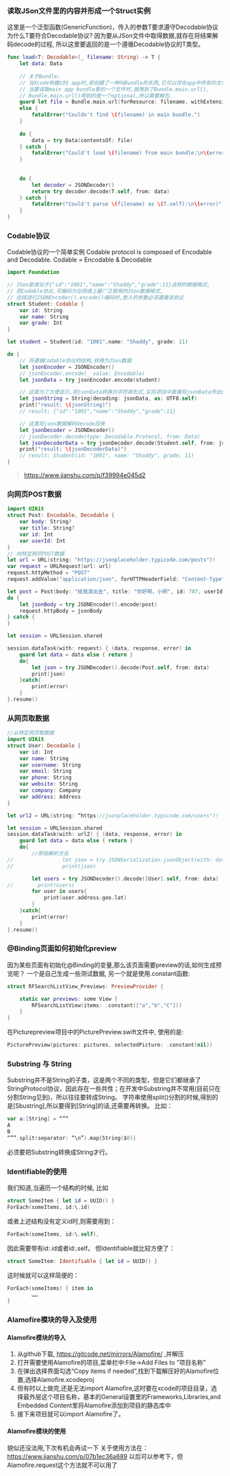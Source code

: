 ### 读取JSon文件里的内容并形成一个Struct实例
这里是一个泛型函数(GenericFunction)，传入的参数T要求遵守Decodable协议
为什么T要符合Decodable协议?
因为要从JSon文件中取得数据,就存在将结果解码decode的过程,
所以这里要返回的是一个遵循Decodable协议的T类型。

``` Swift
func load<T: Decodable>(_ filename: String) -> T {
    let data: Data
    
    // 关于Bundle:
    // 当Xcode构建iOS app时,即创建了一种叫Bundle的东西,它可以存在app中所有的文件.
    // 当要读取main app bundle里的一个文件时,就用到了Bundle.main.url(),
    // Bundle.main.url()得到的是一个optional,所以需要解包.
    guard let file = Bundle.main.url(forResource: filename, withExtension: nil)
    else {
        fatalError("Couldn't find \(filename) in main bundle.")
    }
    
    do {
        data = try Data(contentsOf: file)
    } catch {
        fatalError("Could't load \(filename) from main bundle:\n\(error)")
    }
    
    
    do {
        let decoder = JSONDecoder()
        return try decoder.decode(T.self, from: data)
    } catch {
        fatalError("Could't parse \(filename) as \(T.self):\n\(error)")
    }
}
```

### Codable协议
Codable协议的一个简单实例
Codable protocol is composed of Encodable and Decodable.
Codable = Encodable & Decodable

``` Swift
import Foundation

// JSon是类似于{"id":"1001","name":"Shaddy","grade":11}这样的数据格式,
// 而Codable协议,可编码为在网络上最广泛使用的JSon数据格式,
// 后续进行JSONEncoder().encode()编码时,放入的参数必须遵循该协议
struct Student: Codable {
    var id: String
    var name: String
    var grade: Int
}

let student = Student(id: "1001",name: "Shaddy", grade: 11)

do {
    // 将遵循Codable协议的结构,转换为JSon数据
    let jsonEncoder = JSONEncoder()
    // jsonEncoder.encode(_ value: Encodable)
    let jsonData = try jsonEncoder.encode(student)

    // 这里为了方便显示,将jsonData转换为字符串形式,实际项目中直接将jsonData传出即可
    let jsonString = String(decoding: jsonData, as: UTF8.self)
    print("result: \(jsonString)")
    // result: {"id":"1001","name":"Shaddy","grade":11}

    // 这里将json数据解码decode回来
    let jsonDecoder = JSONDecoder()
    // jsonDecoder.decode(type: Decodable.Protocol, from: Data)
    let jsonDecoderData = try jsonDecoder.decode(Student.self, from: jsonData)
    print("result: \(jsonDecoderData)")
    // result: Student(id: "1001", name: "Shaddy", grade: 11)
}
```
> https://www.jianshu.com/p/f39994e045d2

### 向网页POST数据
``` Swift
import UIKit
struct Post: Encodable, Decodable {
    var body: String?
    var title: String?
    var id: Int
    var userId: Int
}
// 向特定网页POST数据
let url = URL(string: "https://jsonplaceholder.typicode.com/posts")!
var request = URLRequest(url: url)
request.httpMethod = "POST"
request.addValue("application/json", forHTTPHeaderField: "Content-Type")

let post = Post(body: "给我滚出去", title: "你好啊，小明", id: 787, userId: 87)
do {
    let jsonBody = try JSONEncoder().encode(post)
    request.httpBody = jsonBody
} catch {
}

let session = URLSession.shared

session.dataTask(with: request) { (data, response, error) in
    guard let data = data else { return }
    do{
        let json = try JSONDecoder().decode(Post.self, from: data)
        print(json)
    }catch{
        print(error)
    }
}.resume()
```

### 从网页取数据
``` Swift
//从特定网页取数据
import UIKit
struct User: Decodable {
    var id: Int
    var name: String
    var username: String
    var email: String
    var phone: String
    var website: String
    var company: Company
    var address: Address
}

let url2 = URL(string: “https://jsonplaceholder.typicode.com/users")!

let session = URLSession.shared
session.dataTask(with: url2) { (data, response, error) in
    guard let data = data else { return }
    do{
        //原始解析方法
//                let json = try JSONSerialization.jsonObject(with: data, options: .mutableLeaves)
//                print(json)

        let users = try JSONDecoder().decode([User].self, from: data)
//        print(users)
        for user in users{
            print(user.address.geo.lat)
        }
    }catch{
        print(error)
    }
}.resume()
```

### @Binding页面如何初始化preview
因为某些页面有初始化@Binding的变量,那么该页面需要preview的话,如何生成预览呢？
一个是自己生成一些测试数据,
另一个就是使用.constant函数:
``` Swift 
struct RFSearchListView_Previews: PreviewProvider {

    static var previews: some View {
        RFSearchListView(items: .constant(["a","b","C"]))
    }
}
```
在Picturepreview项目中的PicturePreview.swift文件中,
使用的是:
``` Swift
PicturePreview(pictures: pictures, selectedPicture: .constant(nil))
```

### Substring 与 String
Substring并不是String的子类，这是两个不同的类型，但是它们都继承了StringProtocol协议，因此存在一些共性；在开发中Substring并不常用(目前只在分割String见到)，所以往往要转成String。
字符串使用split()分割的时候,得到的是[Sbustring],所以要得到[String]的话,还需要再转换。
比如：
``` Swift
var a:[String] = “”“
A
B
“””.split(separator: “\n”).map{String($0)}
```
必须要把Substring转换成String才行。

### Identifiable的使用
我们知道,当遍历一个结构的时候,
比如
``` Swift
struct SomeItem { let id = UUID() }
ForEach(someItems, id:\.id)
```
或者上述结构没有定义id时,则需要用到：
``` Swift
ForEach(someItems, id:\.self),
```
因此需要带有id:\.id或者id:\.self。
但Identifiable就比较方便了：
``` Swift
struct SomeItem: Identifiable { let id = UUID() }
```
这时候就可以这样简便的：
``` Swift
ForEach(someItems) { item in
      	……
}
```

### Alamofire模块的导入及使用
#### Alamofire模块的导入
1. 从github下载, https://gitcode.net/mirrors/Alamofire/ ,并解压
2. 打开需要使用Alamofire的项目,菜单栏中:File->Add Files to “项目名称”
3. 在弹出选择界面勾选“Copy items if needed”,找到下载解压好的Alamofire位置,选择Alamofire.xcodeproj
4. 但有时以上做完,还是无法import Alamofire,这时要在xcode的项目目录，选择最外层这个项目名称，基本的General设置里的Frameworks,Libraries,and Embedded Content里将Alamofire添加到项目的静态库中
5. 接下来项目就可以import Alamofire了。
#### Alamofire模块的使用
貌似还没法用,下次有机会再试一下
关于使用方法在：https://www.jianshu.com/p/07b1ec36a689
以后可以参考下，但Alamofire.request这个方法就不可以用了